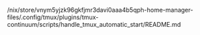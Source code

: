 /nix/store/vnym5yjzk96gkfjmr3davi0aaa4b5qph-home-manager-files/.config/tmux/plugins/tmux-continuum/scripts/handle_tmux_automatic_start/README.md